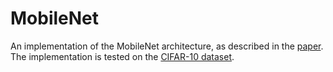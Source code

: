 # MobileNet

An implementation of the MobileNet architecture, as described in the [paper](https://arxiv.org/pdf/1704.04861v1.pdf). <br>
The implementation is tested on the [CIFAR-10 dataset](https://www.cs.toronto.edu/~kriz/cifar.html).
